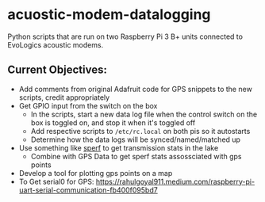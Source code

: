 # acuostic-modem-datalogging

Python scripts that are run on two Raspberry Pi 3 B+ units connected to EvoLogics acoustic modems.

## Current Objectives:
* Add comments from original Adafruit code for GPS snippets to the new scripts, credit appropriately
* Get GPIO input from the switch on the box
  * In the scripts, start a new data log file when the control switch on the box is toggled on, and stop it when it's toggled off
  * Add respective scripts to `/etc/rc.local` on both pis so it autostarts
  * Determine how the data logs will be synced/named/matched up
* Use something like [sperf](https://github.com/sandyUni/sPerf) to get transmission stats in the lake
  * Combine with GPS Data to get sperf stats assossciated with gps points
* Develop a tool for plotting gps points on a map
* To Get serial0 for GPS: https://rahulgoyal911.medium.com/raspberry-pi-uart-serial-communication-fb400f095bd7
